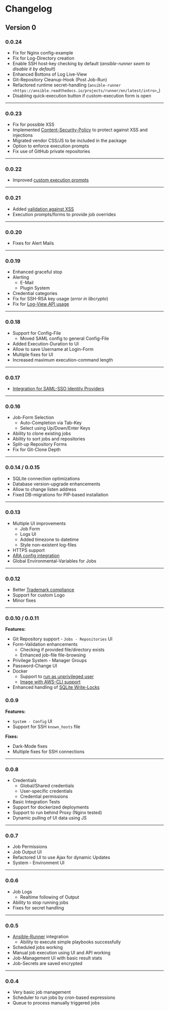 # Changelog

## Version 0

### 0.0.24

* Fix for Nginx config-example
* Fix for Log-Directory creation
* Enable SSH host-key checking by default (*ansible-runner seem to disable it by default*) 
* Enhanced Bottons of Log Live-View
* Git-Repository Cleanup-Hook (Post Job-Run)
* Refactored runtime secret-handling (`ansible-runner <https://ansible.readthedocs.io/projects/runner/en/latest/intro>`_)
* Disabling quick-execution button if custom-execution form is open

----

### 0.0.23

* Fix for possible XSS
* Implemented [Content-Security-Policy](https://developer.mozilla.org/en-US/docs/Web/HTTP/CSP) to protect against XSS and injections
* Migrated vendor CSS/JS to be included in the package
* Option to enforce execution prompts
* Fix use of GitHub private repositories

----

### 0.0.22

* Improved [custom execution prompts](https://webui.ansibleguy.net/en/latest/usage/jobs.html#execute)

----

### 0.0.21

* Added [validation against XSS](https://github.com/ansibleguy/webui/issues/44)
* Execution prompts/forms to provide job overrides

----

### 0.0.20

* Fixes for Alert Mails

----

### 0.0.19

* Enhanced graceful stop
* Alerting
  * E-Mail
  * Plugin System
* Credential categories
* Fix for SSH-RSA key usage (*error in libcrypto*)
* Fix for [Log-View API usage](https://github.com/ansibleguy/webui/issues/36)

----

### 0.0.18

* Support for Config-File
  * Moved SAML config to general Config-File
* Added Execution-Duration to UI
* Allow to save Username at Login-Form
* Multiple fixes for UI
* Increased maximum execution-command length

----

### 0.0.17

* [Integration for SAML-SSO Identity Providers](https://webui.ansibleguy.net/en/latest/usage/authentication.html)

----

### 0.0.16

* Job-Form Selection
  * Auto-Completion via Tab-Key
  * Select using Up/Down/Enter Keys
* Ability to clone existing jobs
* Ability to sort jobs and repositories
* Split-up Repository Forms
* Fix for Git-Clone Depth

----

### 0.0.14 / 0.0.15

* SQLite connection optimizations
* Database version-upgrade enhancements
* Allow to change listen address
* Fixed DB-migrations for PIP-based installation

----

### 0.0.13

* Multiple UI improvements
  * Job Form
  * Logs UI
  * Added timezone to datetime
  * Style non-existent log-files
* HTTPS support
* [ARA config integration](https://webui.ansibleguy.net/en/latest/usage/integrations.html)
* Global Environmental-Variables for Jobs

----

### 0.0.12

* Better [Trademark compliance](https://github.com/ansible/logos/blob/main/TRADEMARKS.md#53-unpermitted-uses-we-consider-infringing)
* Support for custom Logo
* Minor fixes

----

### 0.0.10 / 0.0.11

**Features:**

* Git Repository support - `Jobs - Repositories` UI
* Form-Validation enhancements
  * Checking if provided file/directory exists
  * Enhanced job-file file-browsing
* Privilege System - Manager Groups
* Password-Change UI
* Docker
  * Support to [run as unprivileged user](https://webui.ansibleguy.net/en/latest/usage/docker.html#unprivileged)
  * [Image with AWS-CLI support](https://webui.ansibleguy.net/en/latest/usage/docker.html#aws-cli-support)
* Enhanced handling of [SQLite Write-Locks](https://github.com/ansibleguy/webui/issues/6)


### 0.0.9

**Features:**

* `System - Config` UI
* Support for SSH `known_hosts` file

**Fixes:**

* Dark-Mode fixes
* Multiple fixes for SSH connections

----

### 0.0.8

* Credentials
  * Global/Shared credentials
  * User-specific credentials
  * Credential permissions
* Basic Integration Tests
* Support for dockerized deployments
* Support to run behind Proxy (Nginx tested)
* Dynamic pulling of UI data using JS

----

### 0.0.7

* Job Permissions
* Job Output UI
* Refactored UI to use Ajax for dynamic Updates
* System - Environment UI

----

### 0.0.6

* Job Logs
  * Realtime following of Output
* Ability to stop running jobs
* Fixes for secret handling

----

### 0.0.5

* [Ansible-Runner](https://ansible.readthedocs.io/projects/runner/en/latest/python_interface/) integration
  * Ability to execute simple playbooks successfully
* Scheduled jobs working
* Manual job execution using UI and API working
* Job-Management UI with basic result stats
* Job-Secrets are saved encrypted

----

### 0.0.4

* Very basic job management
* Scheduler to run jobs by cron-based expressions
* Queue to process manually triggered jobs
